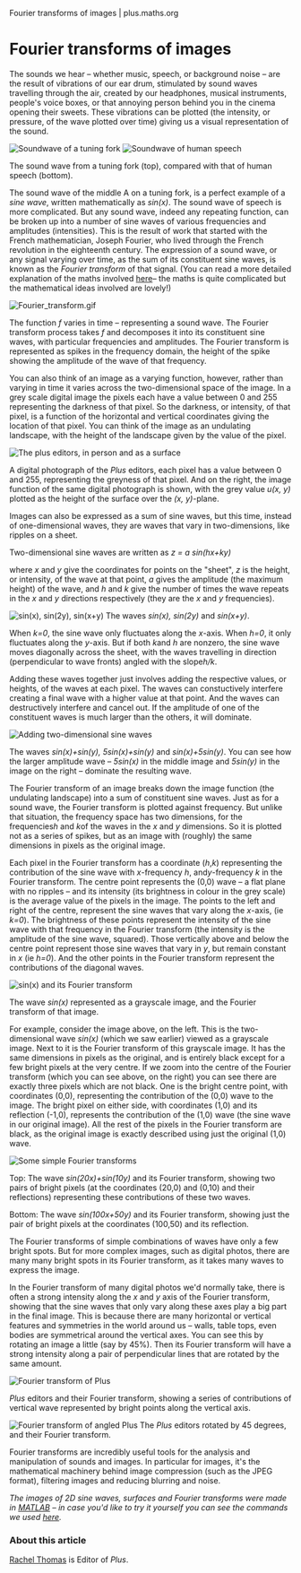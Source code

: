 Fourier transforms of images | plus.maths.org

# Fourier transforms of images

The sounds we hear – whether music, speech, or background noise – are the result of vibrations of our ear drum, stimulated by sound waves travelling through the air, created by our headphones, musical instruments, people's voice boxes, or that annoying person behind you in the cinema opening their sweets. These vibrations can be plotted (the intensity, or pressure, of the wave plotted over time) giving us a visual representation of the sound.

![Soundwave of a tuning fork](../_resources/f6a6937009161a7bbe0c9f975d5ad3b2.png)
![Soundwave of human speech](../_resources/e21ed1ccb30b1df01255b7b6f7f09c01.png)

The sound wave from a tuning fork (top), compared with that of human speech (bottom).

The sound wave of the middle A on a tuning fork, is a perfect example of a *sine wave*, written mathematically as *sin(x)*. The sound wave of speech is more complicated. But any sound wave, indeed any repeating function, can be broken up into a number of sine waves of various frequencies and amplitudes (intensities). This is the result of work that started with the French mathematician, Joseph Fourier, who lived through the French revolution in the eighteenth century. The expression of a sound wave, or any signal varying over time, as the sum of its constituent sine waves, is known as the *Fourier transform* of that signal. (You can read a more detailed explanation of the maths involved [here](https://plus.maths.org/content/os/issue47/features/budd/maths)– the maths is quite complicated but the mathematical ideas involved are lovely!)

![Fourier_transform.gif](../_resources/bb1427097bb4a91d4a78e384641ab8fa.gif)

The function *f* varies in time – representing a sound wave. The Fourier transform process takes *f* and decomposes it into its constituent sine waves, with particular frequencies and amplitudes. The Fourier transform is represented as spikes in the frequency domain, the height of the spike showing the amplitude of the wave of that frequency.

You can also think of an image as a varying function, however, rather than varying in time it varies across the two-dimensional space of the image. In a grey scale digital image the pixels each have a value between 0 and 255 representing the darkness of that pixel. So the darkness, or intensity, of that pixel, is a function of the horizontal and vertical coordinates giving the location of that pixel. You can think of the image as an undulating landscape, with the height of the landscape given by the value of the pixel.

![The plus editors, in person and as a surface](../_resources/f436266701ccf6ad72443ba7a63d3a20.jpg)

A digital photograph of the *Plus* editors, each pixel has a value between 0 and 255, representing the greyness of that pixel. And on the right, the image function of the same digital photograph is shown, with the grey value *u(x, y)* plotted as the height of the surface over the *(x, y)*-plane.

Images can also be expressed as a sum of sine waves, but this time, instead of one-dimensional waves, they are waves that vary in two-dimensions, like ripples on a sheet.

Two-dimensional sine waves are written as
*z = a sin(hx+ky)*

where *x* and *y* give the coordinates for points on the "sheet", *z* is the height, or intensity, of the wave at that point, *a* gives the amplitude (the maximum height) of the wave, and *h* and *k* give the number of times the wave repeats in the *x* and *y* directions respectively (they are the *x* and *y* frequencies).

![sin(x), sin(2y), sin(x+y)](../_resources/04ef86628301e80262819f1ad7138b5c.jpg)
The waves *sin(x), sin(2y)* and *sin(x+y)*.

When *k=0*, the sine wave only fluctuates along the *x*-axis. When *h=0*, it only fluctuates along the *y*-axis. But if both *k*and *h* are nonzero, the sine wave moves diagonally across the sheet, with the waves travelling in direction (perpendicular to wave fronts) angled with the slope*h/k*.

Adding these waves together just involves adding the respective values, or heights, of the waves at each pixel. The waves can constuctively interfere creating a final wave with a higher value at that point. And the waves can destructively interfere and cancel out. If the amplitude of one of the constituent waves is much larger than the others, it will dominate.

![Adding two-dimensional sine waves](../_resources/bbe9f0c6bf36cd87d72de865419eddf4.jpg)

The waves *sin(x)+sin(y), 5sin(x)+sin(y)* and *sin(x)+5sin(y)*. You can see how the larger amplitude wave – *5sin(x)* in the middle image and *5sin(y)* in the image on the right – dominate the resulting wave.

The Fourier transform of an image breaks down the image function (the undulating landscape) into a sum of constituent sine waves. Just as for a sound wave, the Fourier transform is plotted against frequency. But unlike that situation, the frequency space has two dimensions, for the frequencies*h* and *k*of the waves in the *x* and *y* dimensions. So it is plotted not as a series of spikes, but as an image with (roughly) the same dimensions in pixels as the original image.

Each pixel in the Fourier transform has a coordinate (*h*,*k*) representing the contribution of the sine wave with *x*-frequency *h*, and*y*-frequency *k* in the Fourier transform. The centre point represents the (0,0) wave – a flat plane with no ripples – and its intensity (its brightness in colour in the grey scale) is the average value of the pixels in the image. The points to the left and right of the centre, represent the sine waves that vary along the *x*-axis, (ie *k=0*). The brightness of these points represent the intensity of the sine wave with that frequency in the Fourier transform (the intensity is the amplitude of the sine wave, squared). Those vertically above and below the centre point represent those sine waves that vary in *y*, but remain constant in *x* (ie *h=0*). And the other points in the Fourier transform represent the contributions of the diagonal waves.

![sin(x) and its Fourier transform](../_resources/ec4673f97fa7df96f0bd9d62b33ddce2.jpg)

The wave *sin(x)* represented as a grayscale image, and the Fourier transform of that image.

For example, consider the image above, on the left. This is the two-dimensional wave *sin(x)* (which we saw earlier) viewed as a grayscale image. Next to it is the Fourier transform of this grayscale image. It has the same dimensions in pixels as the original, and is entirely black except for a few bright pixels at the very centre. If we zoom into the centre of the Fourier transform (which you can see above, on the right) you can see there are exactly three pixels which are not black. One is the bright centre point, with coordinates (0,0), representing the contribution of the (0,0) wave to the image. The bright pixel on either side, with coordinates (1,0) and its reflection (-1,0), represents the contribution of the (1,0) wave (the sine wave in our original image). All the rest of the pixels in the Fourier transform are black, as the original image is exactly described using just the original (1,0) wave.

![Some simple Fourier transforms](../_resources/64459634bc3fac7bf76cc1bc050a387c.jpg)

Top: The wave *sin(20x)+sin(10y)* and its Fourier transform, showing two pairs of bright pixels (at the coordinates (20,0) and (0,10) and their reflections) representing these contributions of these two waves.

Bottom: The wave *sin(100x+50y)* and its Fourier transform, showing just the pair of bright pixels at the coordinates (100,50) and its reflection.

The Fourier transforms of simple combinations of waves have only a few bright spots. But for more complex images, such as digital photos, there are many many bright spots in its Fourier transform, as it takes many waves to express the image.

In the Fourier transform of many digital photos we'd normally take, there is often a strong intensity along the *x* and *y* axis of the Fourier transform, showing that the sine waves that only vary along these axes play a big part in the final image. This is because there are many horizontal or vertical features and symmetries in the world around us – walls, table tops, even bodies are symmetrical around the vertical axes. You can see this by rotating an image a little (say by 45%). Then its Fourier transform will have a strong intensity along a pair of perpendicular lines that are rotated by the same amount.

![Fourier transform of Plus](../_resources/f7165e5c7be9dfa9c7f546ef3859d699.jpg)

*Plus* editors and their Fourier transform, showing a series of contributions of vertical wave represented by bright points along the vertical axis.

![Fourier transform of angled Plus](../_resources/f2c015c7e5be57e92eb67c95f808f21c.jpg)
The *Plus* editors rotated by 45 degrees, and their Fourier transform.

Fourier transforms are incredibly useful tools for the analysis and manipulation of sounds and images. In particular for images, it's the mathematical machinery behind image compression (such as the JPEG format), filtering images and reducing blurring and noise.

*The images of 2D sine waves, surfaces and Fourier transforms were made in [MATLAB](https://uk.mathworks.com/products/matlab.html) – in case you'd like to try it yourself you can see the commands we used [here](https://plus.maths.org/content/sites/plus.maths.org/files/articles/2017/carola/MATLAB.TXT).*

### About this article

[Rachel Thomas](https://plus.maths.org/content/people/index.html#rachel) is Editor of *Plus*.